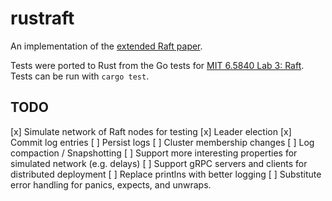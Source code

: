 # rustraft

An implementation of the [extended Raft paper](https://raft.github.io/raft.pdf).

Tests were ported to Rust from the Go tests for [MIT 6.5840 Lab 3: Raft](https://pdos.csail.mit.edu/6.824/labs/lab-raft.html). Tests can be run with `cargo test`.

## TODO

[x] Simulate network of Raft nodes for testing
[x] Leader election
[x] Commit log entries
[ ] Persist logs
[ ] Cluster membership changes
[ ] Log compaction / Snapshotting
[ ] Support more interesting properties for simulated network (e.g. delays)
[ ] Support gRPC servers and clients for distributed deployment
[ ] Replace printlns with better logging
[ ] Substitute error handling for panics, expects, and unwraps.
